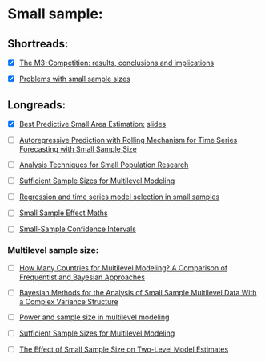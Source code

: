 # Small sample:

## Shortreads:

- [x] [The M3-Competition: results, conclusions and implications](https://pdfs.semanticscholar.org/8461/b79f9747a0caee85522c49bd4655c64e10fb.pdf)


- [x] [Problems with small sample sizes](https://garstats.wordpress.com/2017/02/04/small-sample-sizes/amp/)


## Longreads:

- [x] [Best Predictive Small Area Estimation:](https://www.jstor.org/stable/41416406?seq=1#page_scan_tab_contents) [slides](https://ec.europa.eu/eurostat/cros/system/files/9A01_Keynote_Rao-v2_0.pdf)


- [ ] [Autoregressive Prediction with Rolling Mechanism for Time Series Forecasting with Small Sample Size](https://www.hindawi.com/journals/mpe/2014/572173/)

- [ ] [Analysis Techniques for Small Population Research](https://www.nap.edu/read/25112/chapter/8)

- [ ] [Sufficient Sample Sizes for Multilevel Modeling](http://www.joophox.net/publist/methodology05.pdf)

- [ ] [Regression and time series model selection in small samples](https://www.stat.berkeley.edu/~binyu/summer08/Hurvich.AICc.pdf)

- [ ] [Small Sample Effect Maths](https://projecteuclid.org/download/pdf_1/euclid.aos/1176350838)

- [ ] [Small-Sample Confidence Intervals](https://www.jstor.org/stable/2289779?seq=1#page_scan_tab_contents)


### Multilevel sample size: 

- [ ] [How Many Countries for Multilevel Modeling? A Comparison of Frequentist and Bayesian Approaches](https://onlinelibrary.wiley.com/doi/abs/10.1111/ajps.12001)

- [ ] [Bayesian Methods for the Analysis of Small Sample Multilevel Data With a Complex Variance Structure](https://www.researchgate.net/publication/233410117_Bayesian_Methods_for_the_Analysis_of_Small_Sample_Multilevel_Data_With_a_Complex_Variance_Structure)

- [ ] [Power and sample size in multilevel modeling](http://www.stats.ox.ac.uk/~snijders/PowerSampleSizeMultilevel.pdf)

- [ ] [Sufficient Sample Sizes for Multilevel Modeling](http://joophox.net/publist/methodology05.pdf)

- [ ] [The Effect of Small Sample Size on Two-Level Model Estimates](https://link.springer.com/article/10.1007%2Fs10648-014-9287-x)




